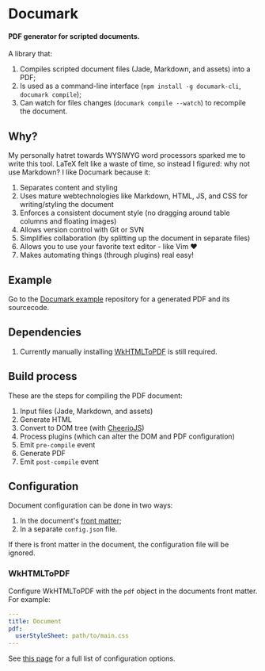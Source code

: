# Documark

#### PDF generator for scripted documents.

A library that:

1. Compiles scripted document files (Jade, Markdown, and assets) into a PDF;
2. Is used as a command-line interface (`npm install -g documark-cli`, `documark compile`);
3. Can watch for files changes (`documark compile --watch`) to recompile the document.

## Why?

My personally hatret towards WYSIWYG word processors sparked me to write this tool. LaTeX felt like a waste of time, so instead I figured: why not use Markdown? I like Documark because it:

1. Separates content and styling
2. Uses mature webtechnologies like Markdown, HTML, JS, and CSS for writing/styling the document
3. Enforces a consistent document style (no dragging around table columns and floating images)
4. Allows version control with Git or SVN
5. Simplifies collaboration (by splitting up the document in separate files)
6. Allows you to use your favorite text editor - like Vim ❤
7. Makes automating things (through plugins) real easy!

## Example

Go to the [Documark example][documark-example] repository for a generated PDF and its sourcecode.

## Dependencies

1. Currently manually installing [WkHTMLToPDF][wkhtmltopdf-install] is still required.

## Build process

These are the steps for compiling the PDF document:

1. Input files (Jade, Markdown, and assets)
2. Generate HTML
3. Convert to DOM tree (with [CheerioJS][cheeriojs])
3. Process plugins (which can alter the DOM and PDF configuration)
4. Emit `pre-compile` event
5. Generate PDF
6. Emit `post-compile` event

## Configuration

Document configuration can be done in two ways:

1. In the document's [front matter][front-matter];
2. In a separate `config.json` file.

If there is front matter in the document, the configuration file will be ignored.

### WkHTMLToPDF

Configure WkHTMLToPDF with the `pdf` object in the documents front matter. For example:

```yaml
---
title: Document
pdf:
  userStyleSheet: path/to/main.css
---
```

See [this page][wkhtmltopdf-options] for a full list of configuration options.

[documark-example]: https://github.com/mauvm/documark-example
[wkhtmltopdf-install]: http://wkhtmltopdf.org/downloads.html
[cheeriojs]: https://github.com/cheeriojs/cheerio
[front-matter]: https://github.com/jxson/front-matter#example
[wkhtmltopdf-options]: http://wkhtmltopdf.org/usage/wkhtmltopdf.txt
